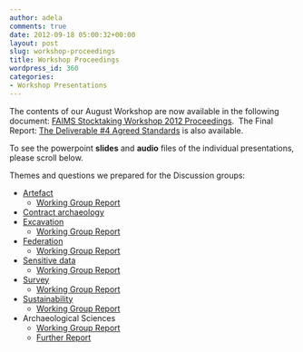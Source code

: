 ```yaml
---
author: adela
comments: true
date: 2012-09-18 05:00:32+00:00
layout: post
slug: workshop-proceedings
title: Workshop Proceedings
wordpress_id: 360
categories:
- Workshop Presentations
---
```


The contents of our August Workshop are now available in the following document: [FAIMS Stocktaking Workshop 2012 Proceedings](http://fedarch.org/pdf/Conference%20Proceedings.pdf).  The Final Report: [The Deliverable #4 Agreed Standards](https://www.fedarch.org/resources/FAIMS%2304%20Workshop%20Agreed%20Standards.pdf) is also available.

To see the powerpoint **slides** and **audio** files of the individual presentations, please scroll below.

Themes and questions we prepared for the Discussion groups:

* [Artefact](http://fedarch.org/pdf/artefact.pdf)
  * [Working Group Report](http://fedarch.org/audio/4a%20-%20Group%20Discussion%203%20-%20Artifacts.mp3)
* [Contract archaeology](http://fedarch.org/pdf/contract.pdf)
* [Excavation](http://fedarch.org/pdf/excavation.pdf)
  * [Working Group Report](http://fedarch.org/audio/4a%20-%20Group%20Discussion%202%20-%20Excavation.mp3)
* [Federation](http://fedarch.org/pdf/federation.pdf)
  * [Working Group Report](http://fedarch.org/audio/4a%20-%20Group%20Discussion%205%20-%20Federation.mp3)
* [Sensitive data](http://fedarch.org/pdf/sensitive.pdf)
  * [Working Group Report](http://fedarch.org/audio/7%20-%20Group%20Discussion%202%20-%20Sensitive%20Data.mp3)
* [Survey](http://fedarch.org/pdf/survey.pdf)
  * [Working Group Report](http://fedarch.org/audio/4a%20-%20Group%20Discussion%201%20-%20Surveying.mp3)
* [Sustainability](http://fedarch.org/pdf/sustain.pdf)
  * [Working Group Report](http://fedarch.org/audio/7%20-%20Group%20Discussion%203%20-%20Sustainability.mp3)
* Archaeological Sciences
  * [Working Group Report](http://fedarch.org/audio/7%20-%20Group%20Discussion%201%20-%20Science.mp3)
  * [Further Report](http://fedarch.org/audio/7%20-%20Group%20Discussion%201%20-%20Science.mp3)
